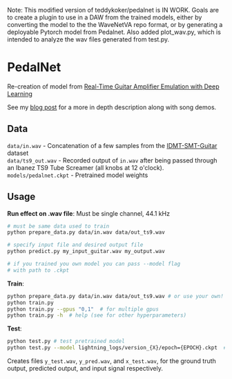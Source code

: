 Note: This modified version of teddykoker/pedalnet is IN WORK. 
       Goals are to create a plugin to use in a DAW from the trained models,
       either by converting the model to the the WaveNetVA repo format,
       or by generating a deployable Pytorch model from Pedalnet. 
       Also added plot_wav.py, which is intended to analyze the wav files
       generated from test.py. 


# PedalNet

Re-creation of model from [Real-Time Guitar Amplifier Emulation with Deep
Learning](https://www.mdpi.com/2076-3417/10/3/766/htm)

See my [blog
post](http://teddykoker.com/2020/05/deep-learning-for-guitar-effect-emulation/)
for a more in depth description along with song demos.

## Data

`data/in.wav` - Concatenation of a few samples from the
[IDMT-SMT-Guitar](https://www.idmt.fraunhofer.de/en/business_units/m2d/smt/guitar.html) dataset<br>
`data/ts9_out.wav` - Recorded output of `in.wav` after being passed through an
Ibanez TS9 Tube Screamer (all knobs at 12 o'clock).<br>
`models/pedalnet.ckpt` - Pretrained model weights


## Usage

**Run effect on .wav file**:
Must be single channel, 44.1 kHz
```bash
# must be same data used to train
python prepare_data.py data/in.wav data/out_ts9.wav 

# specify input file and desired output file
python predict.py my_input_guitar.wav my_output.wav 

# if you trained you own model you can pass --model flag
# with path to .ckpt
```

**Train**:
```bash
python prepare_data.py data/in.wav data/out_ts9.wav # or use your own!
python train.py 
python train.py --gpus "0,1"  # for multiple gpus
python train.py -h  # help (see for other hyperparameters)
```

**Test**:
```bash
python test.py # test pretrained model
python test.py --model lightning_logs/version_{X}/epoch={EPOCH}.ckpt  # test trained model
```
Creates files `y_test.wav`, `y_pred.wav`, and `x_test.wav`, for the ground truth
output, predicted output, and input signal respectively.


